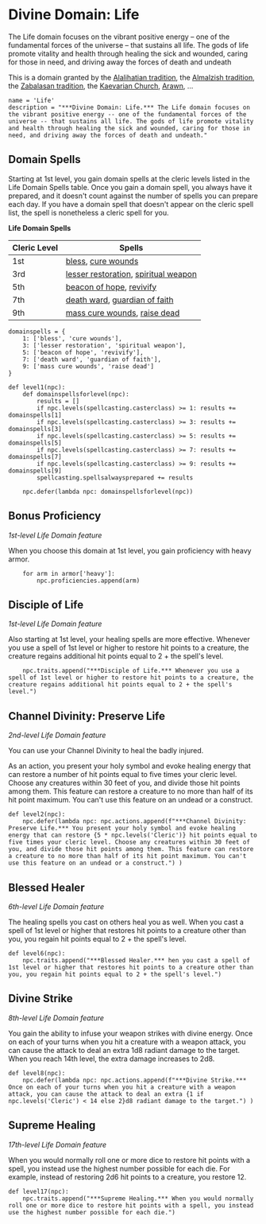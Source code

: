 # Divine Domain: Life
The Life domain focuses on the vibrant positive energy – one of the fundamental forces of the universe – that sustains all life. The gods of life promote vitality and health through healing the sick and wounded, caring for those in need, and driving away the forces of death and undeath

This is a domain granted by the [Alalihatian tradition](../../Religions/AlUma.md#alalihatian-cleric), the [Almalzish tradition](../../Religions/AlUma.md#almalzish-cleric), the [Zabalasan tradition](../../Religions/AlUma.md#zabalasan-cleric), the [Kaevarian Church](../../Religions/KaevarianChurch.md), [Arawn](../../Religions/Pantheon/Arawn.md), ...

```
name = 'Life'
description = "***Divine Domain: Life.*** The Life domain focuses on the vibrant positive energy -- one of the fundamental forces of the universe -- that sustains all life. The gods of life promote vitality and health through healing the sick and wounded, caring for those in need, and driving away the forces of death and undeath."
```

## Domain Spells
Starting at 1st level, you gain domain spells at the cleric levels listed in the Life Domain Spells table. Once you gain a domain spell, you always have it prepared, and it doesn't count against the number of spells you can prepare each day. If you have a domain spell that doesn't appear on the cleric spell list, the spell is nonetheless a cleric spell for you.

**Life Domain Spells**

Cleric Level |	Spells
------------ | -----
1st	| [bless](../../Magic/Spells/bless.md), [cure wounds](../../Magic/Spells/cure-wounds.md)
3rd	| [lesser restoration](../../Magic/Spells/lesser-restoration.md), [spiritual weapon](../../Magic/Spells/spiritual-weapon.md)
5th	| [beacon of hope](../../Magic/Spells/beacon-of-hope.md), [revivify](../../Magic/Spells/revivify.md)
7th	| [death ward](../../Magic/Spells/death-ward.md), [guardian of faith](../../Magic/Spells/guardian-of-faith.md)
9th	| [mass cure wounds](../../Magic/Spells/mass-cure-wounds.md), [raise dead](../../Magic/Spells/raise-dead.md)

```
domainspells = {
    1: ['bless', 'cure wounds'],
    3: ['lesser restoration', 'spiritual weapon'],
    5: ['beacon of hope', 'revivify'],
    7: ['death ward', 'guardian of faith'],
    9: ['mass cure wounds', 'raise dead']
}

def level1(npc):
    def domainspellsforlevel(npc):
        results = []
        if npc.levels(spellcasting.casterclass) >= 1: results += domainspells[1]
        if npc.levels(spellcasting.casterclass) >= 3: results += domainspells[3]
        if npc.levels(spellcasting.casterclass) >= 5: results += domainspells[5]
        if npc.levels(spellcasting.casterclass) >= 7: results += domainspells[7]
        if npc.levels(spellcasting.casterclass) >= 9: results += domainspells[9]
        spellcasting.spellsalwaysprepared += results

    npc.defer(lambda npc: domainspellsforlevel(npc))
```

## Bonus Proficiency
*1st-level Life Domain feature*

When you choose this domain at 1st level, you gain proficiency with heavy armor.

```
    for arm in armor['heavy']:
        npc.proficiencies.append(arm)
```

## Disciple of Life
*1st-level Life Domain feature*

Also starting at 1st level, your healing spells are more effective. Whenever you use a spell of 1st level or higher to restore hit points to a creature, the creature regains additional hit points equal to 2 + the spell's level.

```
    npc.traits.append("***Disciple of Life.*** Whenever you use a spell of 1st level or higher to restore hit points to a creature, the creature regains additional hit points equal to 2 + the spell's level.")
```

## Channel Divinity: Preserve Life
*2nd-level Life Domain feature*

You can use your Channel Divinity to heal the badly injured.

As an action, you present your holy symbol and evoke healing energy that can restore a number of hit points equal to five times your cleric level. Choose any creatures within 30 feet of you, and divide those hit points among them. This feature can restore a creature to no more than half of its hit point maximum. You can't use this feature on an undead or a construct.

```
def level2(npc):
    npc.defer(lambda npc: npc.actions.append(f"***Channel Divinity: Preserve Life.*** You present your holy symbol and evoke healing energy that can restore {5 * npc.levels('Cleric')} hit points equal to five times your cleric level. Choose any creatures within 30 feet of you, and divide those hit points among them. This feature can restore a creature to no more than half of its hit point maximum. You can't use this feature on an undead or a construct.") )
```

## Blessed Healer
*6th-level Life Domain feature*

The healing spells you cast on others heal you as well. When you cast a spell of 1st level or higher that restores hit points to a creature other than you, you regain hit points equal to 2 + the spell's level.

```
def level6(npc):
    npc.traits.append("***Blessed Healer.*** hen you cast a spell of 1st level or higher that restores hit points to a creature other than you, you regain hit points equal to 2 + the spell's level.")
```

## Divine Strike
*8th-level Life Domain feature*

You gain the ability to infuse your weapon strikes with divine energy. Once on each of your turns when you hit a creature with a weapon attack, you can cause the attack to deal an extra 1d8 radiant damage to the target. When you reach 14th level, the extra damage increases to 2d8.

```
def level8(npc):
    npc.defer(lambda npc: npc.actions.append(f"***Divine Strike.*** Once on each of your turns when you hit a creature with a weapon attack, you can cause the attack to deal an extra {1 if npc.levels('Cleric') < 14 else 2}d8 radiant damage to the target.") )
```

## Supreme Healing
*17th-level Life Domain feature*

When you would normally roll one or more dice to restore hit points with a spell, you instead use the highest number possible for each die. For example, instead of restoring 2d6 hit points to a creature, you restore 12.

```
def level17(npc):
    npc.traits.append("***Supreme Healing.*** When you would normally roll one or more dice to restore hit points with a spell, you instead use the highest number possible for each die.")
```